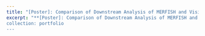 ```yaml
---
title: "[Poster]: Comparison of Downstream Analysis of MERFISH and Visium Mouse Brain Samples"
excerpt: "**[Poster]: Comparison of Downstream Analysis of MERFISH and Visium Mouse Brain Samples**<br><img src='/images/MERFISH.jpg'><br>- Seoul University Cancer Institute Winter Internship Poster<br>
collection: portfolio
---
```

